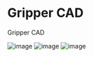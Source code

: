 # Gripper CAD
Gripper CAD

![image](https://user-images.githubusercontent.com/48837481/55773620-71412b00-5a5f-11e9-9032-044c5d88505c.png)
![image](https://user-images.githubusercontent.com/48837481/55773728-004e4300-5a60-11e9-8db6-ad833c0129ad.png)
![image](https://user-images.githubusercontent.com/48837481/55773691-b7968a00-5a5f-11e9-8503-6378ee3e172c.png)

